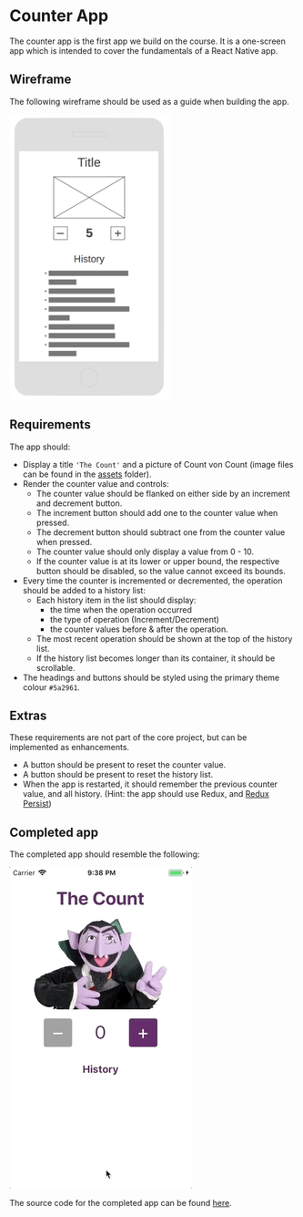 # Counter App

The counter app is the first app we build on the course. It is a one-screen app which is intended to cover the fundamentals of a React Native app.

## Wireframe

The following wireframe should be used as a guide when building the app.

<img src="wireframe.png" height="500">

## Requirements

The app should:

- Display a title `'The Count'` and a picture of Count von Count (image files can be found in the [assets](./assets/) folder).
- Render the counter value and controls:
  - The counter value should be flanked on either side by an increment and decrement button.
  - The increment button should add one to the counter value when pressed.
  - The decrement button should subtract one from the counter value when pressed.
  - The counter value should only display a value from 0 - 10.
  - If the counter value is at its lower or upper bound, the respective button should be disabled, so the value cannot exceed its bounds.
- Every time the counter is incremented or decremented, the operation should be added to a history list:
  - Each history item in the list should display:
    - the time when the operation occurred
    - the type of operation (Increment/Decrement)
    - the counter values before & after the operation.
  - The most recent operation should be shown at the top of the history list.
  - If the history list becomes longer than its container, it should be scrollable.
- The headings and buttons should be styled using the primary theme colour `#5a2961`.

## Extras

These requirements are not part of the core project, but can be implemented as enhancements.

- A button should be present to reset the counter value.
- A button should be present to reset the history list.
- When the app is restarted, it should remember the previous counter value, and all history. (Hint: the app should use Redux, and [Redux Persist](https://github.com/rt2zz/redux-persist))

## Completed app

The completed app should resemble the following:

![](./demo.gif)

The source code for the completed app can be found [here](https://github.com/studiozeffa/counter-app).
